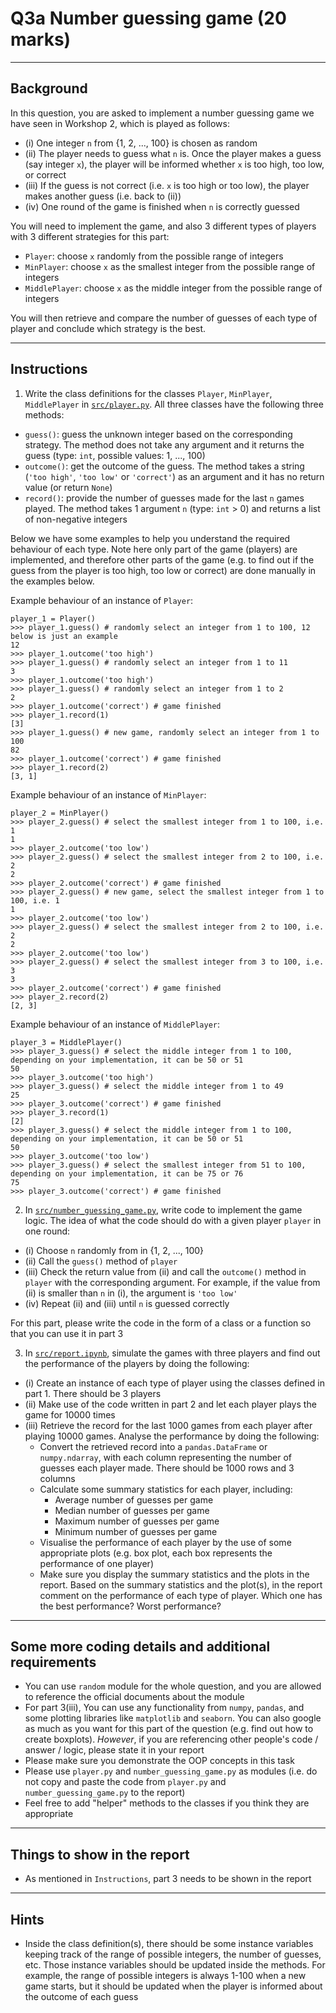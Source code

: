 # Q3a Number guessing game (20 marks)

---
## Background

In this question, you are asked to implement a number guessing game we have seen in Workshop 2, which is played as follows:

* (i) One integer `n` from {1, 2, ..., 100} is chosen as random
* (ii) The player needs to guess what `n` is. Once the player makes a guess (say integer `x`), the player will be informed whether `x` is too high, too low, or correct
* (iii) If the guess is not correct (i.e. `x` is too high or too low), the player makes another guess (i.e. back to (ii))
* (iv) One round of the game is finished when `n` is correctly guessed

You will need to implement the game, and also 3 different types of players with 3 different strategies for this part:
* `Player`: choose `x` randomly from the possible range of integers
* `MinPlayer`: choose `x` as the smallest integer from the possible range of integers
* `MiddlePlayer`: choose `x` as the middle integer from the possible range of integers

You will then retrieve and compare the number of guesses of each type of player and conclude which strategy is the best.

---

## Instructions

1. Write the class definitions for the classes `Player`, `MinPlayer`, `MiddlePlayer` in [`src/player.py`](src/player.py). All three classes have the following three methods:
  * `guess()`: guess the unknown integer based on the corresponding strategy. The method does not take any argument and it returns the guess (type: `int`, possible values: 1, ..., 100)
  * `outcome()`: get the outcome of the guess. The method takes a string (`'too high'`, `'too low'` or `'correct'`) as an argument and it has no return value (or return `None`)
  * `record()`: provide the number of guesses made for the last `n` games played. The method takes 1 argument `n` (type: `int` > 0) and returns a list of non-negative integers

  Below we have some examples to help you understand the required behaviour of each type. Note here only part of the game (players) are implemented, and therefore other parts of the game (e.g. to find out if the guess from the player is too high, too low or correct) are done manually in the examples below.

  Example behaviour of an instance of `Player`:
  ```
  player_1 = Player()
  >>> player_1.guess() # randomly select an integer from 1 to 100, 12 below is just an example  
  12
  >>> player_1.outcome('too high')
  >>> player_1.guess() # randomly select an integer from 1 to 11
  3
  >>> player_1.outcome('too high')
  >>> player_1.guess() # randomly select an integer from 1 to 2
  2
  >>> player_1.outcome('correct') # game finished
  >>> player_1.record(1)
  [3]
  >>> player_1.guess() # new game, randomly select an integer from 1 to 100
  82
  >>> player_1.outcome('correct') # game finished
  >>> player_1.record(2)
  [3, 1]
  ```

  Example behaviour of an instance of `MinPlayer`:
  ```
  player_2 = MinPlayer()
  >>> player_2.guess() # select the smallest integer from 1 to 100, i.e. 1
  1
  >>> player_2.outcome('too low')
  >>> player_2.guess() # select the smallest integer from 2 to 100, i.e. 2
  2
  >>> player_2.outcome('correct') # game finished
  >>> player_2.guess() # new game, select the smallest integer from 1 to 100, i.e. 1
  1
  >>> player_2.outcome('too low')
  >>> player_2.guess() # select the smallest integer from 2 to 100, i.e. 2
  2
  >>> player_2.outcome('too low')
  >>> player_2.guess() # select the smallest integer from 3 to 100, i.e. 3
  3
  >>> player_2.outcome('correct') # game finished
  >>> player_2.record(2)
  [2, 3]
  ```

  Example behaviour of an instance of `MiddlePlayer`:
  ```
  player_3 = MiddlePlayer()
  >>> player_3.guess() # select the middle integer from 1 to 100, depending on your implementation, it can be 50 or 51
  50
  >>> player_3.outcome('too high')
  >>> player_3.guess() # select the middle integer from 1 to 49
  25
  >>> player_3.outcome('correct') # game finished
  >>> player_3.record(1)
  [2]
  >>> player_3.guess() # select the middle integer from 1 to 100, depending on your implementation, it can be 50 or 51
  50
  >>> player_3.outcome('too low')
  >>> player_3.guess() # select the smallest integer from 51 to 100, depending on your implementation, it can be 75 or 76
  75
  >>> player_3.outcome('correct') # game finished
  ```

2. In [`src/number_guessing_game.py`](src/number_guessing_game.py), write code to implement the game logic. The idea of what the code should do with a given player `player` in one round:
  * (i) Choose `n` randomly from in {1, 2, ..., 100}
  * (ii) Call the `guess()` method of `player`
  * (iii) Check the return value from (ii) and call the `outcome()` method in `player` with the corresponding argument. For example, if the value from (ii) is smaller than `n` in (i), the argument is `'too low'`
  * (iv) Repeat (ii) and (iii) until `n` is guessed correctly

  For this part, please write the code in the form of a class or a function so that you can use it in part 3

3. In [`src/report.ipynb`](src/report.ipynb), simulate the games with three players and find out the performance of the players by doing the following:
  * (i) Create an instance of each type of player using the classes defined in part 1. There should be 3 players
  * (ii) Make use of the code written in part 2 and let each player plays the game for 10000 times
  * (iii) Retrieve the record for the last 1000 games from each player after playing 10000 games. Analyse the performance by doing the following:
    * Convert the retrieved record into a `pandas.DataFrame` or `numpy.ndarray`, with each column representing the number of guesses each player made. There should be 1000 rows and 3 columns
    * Calculate some summary statistics for each player, including:
      * Average number of guesses per game
      * Median number of guesses per game
      * Maximum number of guesses per game
      * Minimum number of guesses per game
    * Visualise the performance of each player by the use of some appropriate plots (e.g. box plot, each box represents the performance of one player)
    * Make sure you display the summary statistics and the plots in the report. Based on the summary statistics and the plot(s), in the report comment on the performance of each type of player. Which one has the best performance? Worst performance?

---

## Some more coding details and additional requirements

* You can use `random` module for the whole question, and you are allowed to reference the official documents about the module
* For part 3(iii), You can use any functionality from `numpy`, `pandas`, and some plotting libraries like `matplotlib` and `seaborn`. You can also google as much as you want for this part of the question (e.g. find out how to create boxplots). _However_, if you are referencing other people's code / answer / logic, please state it in your report
* Please make sure you demonstrate the OOP concepts in this task
* Please use `player.py` and `number_guessing_game.py` as modules (i.e. do not copy and paste the code from `player.py` and `number_guessing_game.py` to the report)
* Feel free to add "helper" methods to the classes if you think they are appropriate

---

## Things to show in the report

* As mentioned in `Instructions`, part 3 needs to be shown in the report

---

## Hints

* Inside the class definition(s), there should be some instance variables keeping track of the range of possible integers, the number of guesses, etc. Those instance variables should be updated inside the methods. For example, the range of possible integers is always 1-100 when a new game starts, but it should be updated when the player is informed about the outcome of each guess
